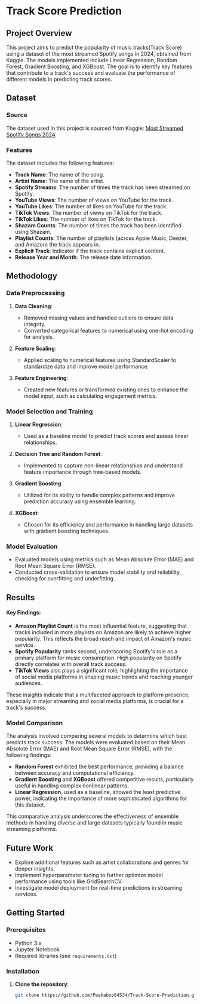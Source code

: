 # Track Score Prediction

## Project Overview

This project aims to predict the popularity of music tracks(Track Score) using a dataset of the most streamed Spotify songs in 2024, obtained from Kaggle. The models implemented include Linear Regression, Random Forest, Gradient Boosting, and XGBoost. The goal is to identify key features that contribute to a track's success and evaluate the performance of different models in predicting track scores.

## Dataset

### Source

The dataset used in this project is sourced from Kaggle: [Most Streamed Spotify Songs 2024](https://www.kaggle.com/datasets/nelgiriyewithana/most-streamed-spotify-songs-2024/data).

### Features

The dataset includes the following features:

- **Track Name**: The name of the song.
- **Artist Name**: The name of the artist.
- **Spotify Streams**: The number of times the track has been streamed on Spotify.
- **YouTube Views**: The number of views on YouTube for the track.
- **YouTube Likes**: The number of likes on YouTube for the track.
- **TikTok Views**: The number of views on TikTok for the track.
- **TikTok Likes**: The number of likes on TikTok for the track.
- **Shazam Counts**: The number of times the track has been identified using Shazam.
- **Playlist Counts**: The number of playlists (across Apple Music, Deezer, and Amazon) the track appears in.
- **Explicit Track**: Indicator if the track contains explicit content.
- **Release Year and Month**: The release date information.

## Methodology

### Data Preprocessing

1. **Data Cleaning**:
   - Removed missing values and handled outliers to ensure data integrity.
   - Converted categorical features to numerical using one-hot encoding for analysis.

2. **Feature Scaling**:
   - Applied scaling to numerical features using StandardScaler to standardize data and improve model performance.

3. **Feature Engineering**:
   - Created new features or transformed existing ones to enhance the model input, such as calculating engagement metrics.

### Model Selection and Training

1. **Linear Regression**:
   - Used as a baseline model to predict track scores and assess linear relationships.

2. **Decision Tree and Random Forest**:
   - Implemented to capture non-linear relationships and understand feature importance through tree-based models.

3. **Gradient Boosting**:
   - Utilized for its ability to handle complex patterns and improve prediction accuracy using ensemble learning.

4. **XGBoost**:
   - Chosen for its efficiency and performance in handling large datasets with gradient boosting techniques.

### Model Evaluation

- Evaluated models using metrics such as Mean Absolute Error (MAE) and Root Mean Square Error (RMSE).
- Conducted cross-validation to ensure model stability and reliability, checking for overfitting and underfitting.

## Results

#### Key Findings:

- **Amazon Playlist Count** is the most influential feature, suggesting that tracks included in more playlists on Amazon are likely to achieve higher popularity. This reflects the broad reach and impact of Amazon's music service.
- **Spotify Popularity** ranks second, underscoring Spotify's role as a primary platform for music consumption. High popularity on Spotify directly correlates with overall track success.
- **TikTok Views** also plays a significant role, highlighting the importance of social media platforms in shaping music trends and reaching younger audiences.

These insights indicate that a multifaceted approach to platform presence, especially in major streaming and social media platforms, is crucial for a track's success.

### Model Comparison

The analysis involved comparing several models to determine which best predicts track success. The models were evaluated based on their Mean Absolute Error (MAE) and Root Mean Square Error (RMSE), with the following findings:

- **Random Forest** exhibited the best performance, providing a balance between accuracy and computational efficiency.
- **Gradient Boosting** and **XGBoost** offered competitive results, particularly useful in handling complex nonlinear patterns.
- **Linear Regression**, used as a baseline, showed the least predictive power, indicating the importance of more sophisticated algorithms for this dataset.

This comparative analysis underscores the effectiveness of ensemble methods in handling diverse and large datasets typically found in music streaming platforms.

## Future Work

- Explore additional features such as artist collaborations and genres for deeper insights.
- Implement hyperparameter tuning to further optimize model performance using tools like GridSearchCV.
- Investigate model deployment for real-time predictions in streaming services.

## Getting Started

### Prerequisites

- Python 3.x
- Jupyter Notebook
- Required libraries (see `requirements.txt`)

### Installation

1. **Clone the repository**:
   ```bash
   git clone https://github.com/Peekaboo64534/Track-Score-Prediction.git

